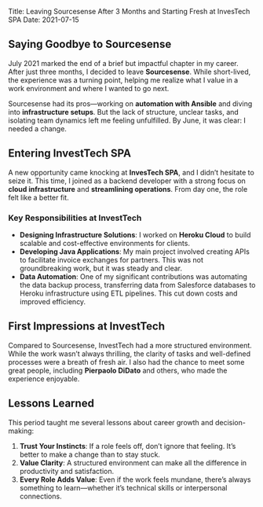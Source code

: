 Title: Leaving Sourcesense After 3 Months and Starting Fresh at InvesTech SPA
Date: 2021-07-15
## Saying Goodbye to Sourcesense

July 2021 marked the end of a brief but impactful chapter in my career. After just three months, I decided to leave **Sourcesense**. While short-lived, the experience was a turning point, helping me realize what I value in a work environment and where I wanted to go next.

Sourcesense had its pros—working on **automation with Ansible** and diving into **infrastructure setups**. But the lack of structure, unclear tasks, and isolating team dynamics left me feeling unfulfilled. By June, it was clear: I needed a change.

## Entering InvestTech SPA

A new opportunity came knocking at **InvesTech SPA**, and I didn’t hesitate to seize it. This time, I joined as a backend developer with a strong focus on **cloud infrastructure** and **streamlining operations**. From day one, the role felt like a better fit.

### Key Responsibilities at InvestTech
- **Designing Infrastructure Solutions**: I worked on **Heroku Cloud** to build scalable and cost-effective environments for clients.
- **Developing Java Applications**: My main project involved creating APIs to facilitate invoice exchanges for partners. This was not groundbreaking work, but it was steady and clear.
- **Data Automation**: One of my significant contributions was automating the data backup process, transferring data from Salesforce databases to Heroku infrastructure using ETL pipelines. This cut down costs and improved efficiency.

## First Impressions at InvestTech

Compared to Sourcesense, InvestTech had a more structured environment. While the work wasn’t always thrilling, the clarity of tasks and well-defined processes were a breath of fresh air. I also had the chance to meet some great people, including **Pierpaolo DiDato** and others, who made the experience enjoyable.

## Lessons Learned

This period taught me several lessons about career growth and decision-making:
1. **Trust Your Instincts**: If a role feels off, don’t ignore that feeling. It’s better to make a change than to stay stuck.
2. **Value Clarity**: A structured environment can make all the difference in productivity and satisfaction.
3. **Every Role Adds Value**: Even if the work feels mundane, there’s always something to learn—whether it’s technical skills or interpersonal connections.